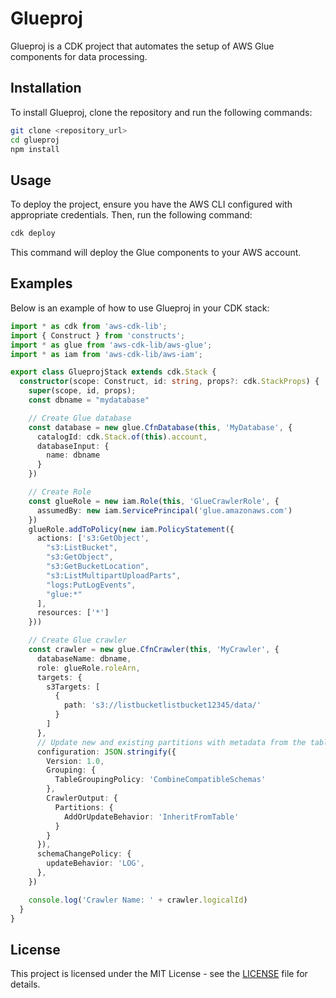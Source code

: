 # Glueproj

Glueproj is a CDK project that automates the setup of AWS Glue components for data processing.

## Installation

To install Glueproj, clone the repository and run the following commands:

```bash
git clone <repository_url>
cd glueproj
npm install
```

## Usage

To deploy the project, ensure you have the AWS CLI configured with appropriate credentials. Then, run the following command:

```bash
cdk deploy
```

This command will deploy the Glue components to your AWS account.

## Examples

Below is an example of how to use Glueproj in your CDK stack:

```typescript
import * as cdk from 'aws-cdk-lib';
import { Construct } from 'constructs';
import * as glue from 'aws-cdk-lib/aws-glue';
import * as iam from 'aws-cdk-lib/aws-iam';

export class GlueprojStack extends cdk.Stack {
  constructor(scope: Construct, id: string, props?: cdk.StackProps) {
    super(scope, id, props);
    const dbname = "mydatabase"

    // Create Glue database
    const database = new glue.CfnDatabase(this, 'MyDatabase', {
      catalogId: cdk.Stack.of(this).account,
      databaseInput: {
        name: dbname
      }
    })

    // Create Role
    const glueRole = new iam.Role(this, 'GlueCrawlerRole', {
      assumedBy: new iam.ServicePrincipal('glue.amazonaws.com')
    })
    glueRole.addToPolicy(new iam.PolicyStatement({
      actions: ['s3:GetObject',
        "s3:ListBucket",
        "s3:GetObject",
        "s3:GetBucketLocation",
        "s3:ListMultipartUploadParts",
        "logs:PutLogEvents",
        "glue:*"
      ],
      resources: ['*']
    }))

    // Create Glue crawler 
    const crawler = new glue.CfnCrawler(this, 'MyCrawler', {
      databaseName: dbname,
      role: glueRole.roleArn,
      targets: {
        s3Targets: [
          {
            path: 's3://listbucketlistbucket12345/data/'
          }
        ]
      },
      // Update new and existing partitions with metadata from the table
      configuration: JSON.stringify({
        Version: 1.0,
        Grouping: {
          TableGroupingPolicy: 'CombineCompatibleSchemas'
        },
        CrawlerOutput: {
          Partitions: {
            AddOrUpdateBehavior: 'InheritFromTable'
          }
        }
      }),
      schemaChangePolicy: {
        updateBehavior: 'LOG',
      },
    })

    console.log('Crawler Name: ' + crawler.logicalId)
  }
}
```

## License

This project is licensed under the MIT License - see the [LICENSE](LICENSE) file for details.
